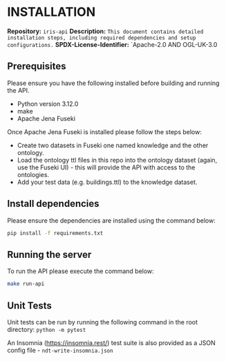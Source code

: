 # INSTALLATION

**Repository:** `iris-api`
**Description:** `This document contains detailed installation steps, including required dependencies and setup configurations.`
**SPDX-License-Identifier:** `Apache-2.0 AND OGL-UK-3.0

## Prerequisites

Please ensure you have the following installed before building and running the API.
  - Python version 3.12.0
  - make
  - Apache Jena Fuseki

Once Apache Jena Fuseki is installed please follow the steps below:
  - Create two datasets in Fuseki one named knowledge and the other ontology.
  - Load the ontology ttl files in this repo into the ontology dataset (again, use the Fuseki UI) - this will provide the API with access to the ontologies.
  - Add your test data (e.g. buildings.ttl) to the knowledge dataset.

## Install dependencies

Please ensure the dependencies are installed using the command below:

```sh
pip install -f requirements.txt
```

## Running the server

To run the API please execute the command below:

```sh
make run-api
```
## Unit Tests

Unit tests can be run by running the following command in the root directory: `python -m pytest`

An Insomnia (https://insomnia.rest/) test suite is also provided as a JSON config file - `ndt-write-insomnia.json`

